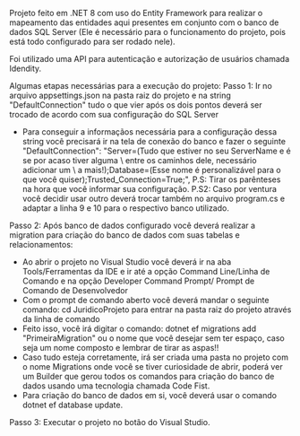 Projeto feito em .NET 8 com uso do Entity Framework para realizar o mapeamento das entidades aqui presentes em conjunto com o banco de dados SQL Server (Ele é necessário para o funcionamento do projeto, pois está todo configurado para ser rodado nele).

Foi utilizado uma API para autenticação e autorização de usuários chamada Idendity.

Algumas etapas necessárias para a execução do projeto:
Passo 1: Ir no arquivo appsettings.json na pasta raiz do projeto e na string "DefaultConnection" tudo o que vier após os dois pontos deverá ser trocado de acordo com sua configuração do SQL Server
  - Para conseguir a informaçãos necessária para a configuração dessa string você precisará ir na tela de conexão do banco e fazer o seguinte
      "DefaultConnection": "Server=(Tudo que estiver no seu ServerName e é se por acaso tiver alguma \ entre os caminhos dele, necessário adicionar um \ a mais!);Database=(Esse nome é personalizável para o que você quiser);Trusted_Connection=True;",
      P.S: Tirar os parênteses na hora que você informar sua configuração.
      P.S2: Caso por ventura você decidir usar outro deverá trocar também no arquivo program.cs e adaptar a linha 9 e 10 para o respectivo banco utilizado.
    
Passo 2: Após banco de dados configurado você deverá realizar a migration para criação do banco de dados com suas tabelas e relacionamentos:
  - Ao abrir o projeto no Visual Studio você deverá ir na aba Tools/Ferramentas da IDE e ir até a opção Command Line/Linha de Comando e na opção Developer Command Prompt/ Prompt de Comando de Desenvolvedor
  - Com o prompt de comando aberto você deverá mandar o seguinte comando: cd JuridicoProjeto para entrar na pasta raiz do projeto através da linha de comando
  - Feito isso, você irá digitar o comando: dotnet ef migrations add "PrimeiraMigration" ou o nome que você desejar sem ter espaço, caso seja um nome composto e lembrar de tirar as aspas!!
  - Caso tudo esteja corretamente, irá ser criada uma pasta no projeto com o nome Migrations onde você se tiver curiosidade de abrir, poderá ver um Builder que gerou todos os comandos para criação do banco de dados usando uma tecnologia chamada Code Fist.
  - Para criação do banco de dados em si, você deverá usar o comando dotnet ef database update.

Passo 3: Executar o projeto no botão do Visual Studio.


